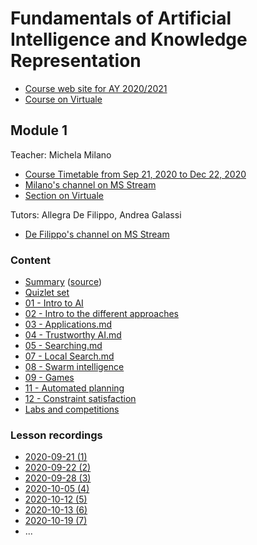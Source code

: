 # Fundamentals of Artificial Intelligence and Knowledge Representation

- [Course web site for AY 2020/2021](https://www.unibo.it/en/teaching/course-unit-catalogue/course-unit/2020/446566)
- [Course on Virtuale](https://virtuale.unibo.it/course/view.php?id=18810)

## Module 1

Teacher: Michela Milano

- [Course Timetable from Sep 21, 2020 to Dec 22, 2020](https://www.unibo.it/en/teaching/course-unit-catalogue/course-unit/2020/446566/orariolezioni#447771)
- [Milano's channel on MS Stream](https://web.microsoftstream.com/user/501dc13d-1074-4934-8386-df921ca87533)
- [Section on Virtuale](https://virtuale.unibo.it/course/view.php?id=18810#section-1)

Tutors: Allegra De Filippo, Andrea Galassi

- [De Filippo's channel on MS Stream](https://web.microsoftstream.com/user/d98e4f5d-db09-4542-a943-0c02bbc12d50)

### Content

- [Summary](summary/faikr1.pdf) ([source](summary/faikr1.tex))
- [Quizlet set](https://quizlet.com/_96611i?x=1jqt&i=2knn6r)
- [01 - Intro to AI](01%20-%20Intro%20to%20AI.md)
- [02 - Intro to the different approaches](02%20-%20Intro%20to%20the%20different%20approaches.md)
- [03 - Applications.md](03%20-%20Applications.md)
- [04 - Trustworthy AI.md](04%20-%20Trustworthy%20AI.md)
- [05 - Searching.md](05%20-%20Searching.md)
- [07 - Local Search.md](07%20-%20Local%20Search.md)
- [08 - Swarm intelligence](08%20-%20Swarm%20intelligence.md)
- [09 - Games](09%20-%20Games.md)
- [11 - Automated planning](11%20-%20Automated%20planning.md)
- [12 - Constraint satisfaction](12%20-%20Constraint%20satisfaction.md)
- [Labs and competitions](Labs_Competitions.md)

### Lesson recordings
- [2020-09-21 (1)](https://web.microsoftstream.com/video/d3b40139-ea0a-462c-a389-5918e737caac)
- [2020-09-22 (2)](https://web.microsoftstream.com/video/b1b5130a-c841-4bd2-aca7-1812cafbb782)
- [2020-09-28 (3)](https://web.microsoftstream.com/video/6d7182af-24d3-4a48-ab92-aba515932e2a)
- [2020-10-05 (4)](https://web.microsoftstream.com/video/5282d66c-d1fc-4881-b570-f8e46cdcb09a?list=user&userId=501dc13d-1074-4934-8386-df921ca87533)
- [2020-10-12 (5)](https://web.microsoftstream.com/video/cd3badb9-ecca-457a-b6b6-fd4d1ef42c05?list=user&userId=501dc13d-1074-4934-8386-df921ca87533)
- [2020-10-13 (6)](https://web.microsoftstream.com/video/0c58377b-518b-4b6d-a6e9-9a6b41af92c7?list=user&userId=501dc13d-1074-4934-8386-df921ca87533)
- [2020-10-19 (7)](https://web.microsoftstream.com/video/2b485795-a7b2-45c0-9c6b-bdb943b4b4da?list=user&userId=501dc13d-1074-4934-8386-df921ca87533)
- ...

